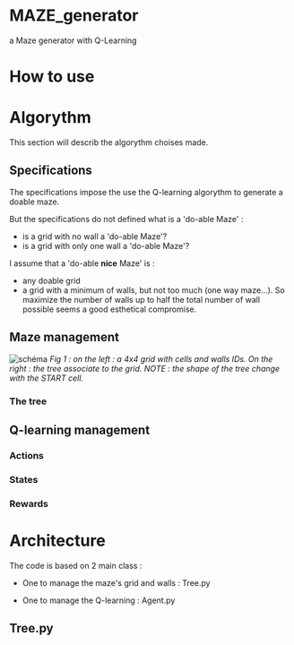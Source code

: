 # MAZE_generator
 a Maze generator with Q-Learning

# How to use

# Algorythm
This section will describ the algorythm choises made. 

## Specifications 
The specifications impose the use the Q-learning algorythm to generate a doable maze.

But the specifications do not defined what is a 'do-able Maze' : 
- is a grid with no wall a 'do-able Maze'?
- is a grid with only one wall a 'do-able Maze'?

I assume that a 'do-able **nice** Maze' is : 
- any doable grid
- a grid with a minimum of walls, but not too much (one way maze...). So maximize the number of walls up to half the total number of wall possible seems a good esthetical compromise.

## Maze management

![schéma](https://user-images.githubusercontent.com/12394419/230088934-7f523f33-c527-4a8c-add2-b5b5833351f9.png)
*Fig 1 : on the left : a 4x4 grid with cells and walls IDs. On the right : the tree associate to the grid. NOTE : the shape of the tree change with the START cell.*

### The tree

## Q-learning management

### Actions

### States

### Rewards


# Architecture
 The code is based on 2 main class : 
 - One to manage the maze's grid and walls : Tree.py
 
 - One to manage the Q-learning : Agent.py

## Tree.py
